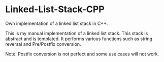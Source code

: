 # Linked-List-Stack-CPP
 Own implementation of a linked list stack in C++.
 
 This is my manual implementation of a linked list stack.
 This stack is abstract and is templated. 
 It performs various functions such as string reversal and Pre/Postfix conversion.
 
 Note:
 Postfix conversion is not perfect and some use cases will not work.
